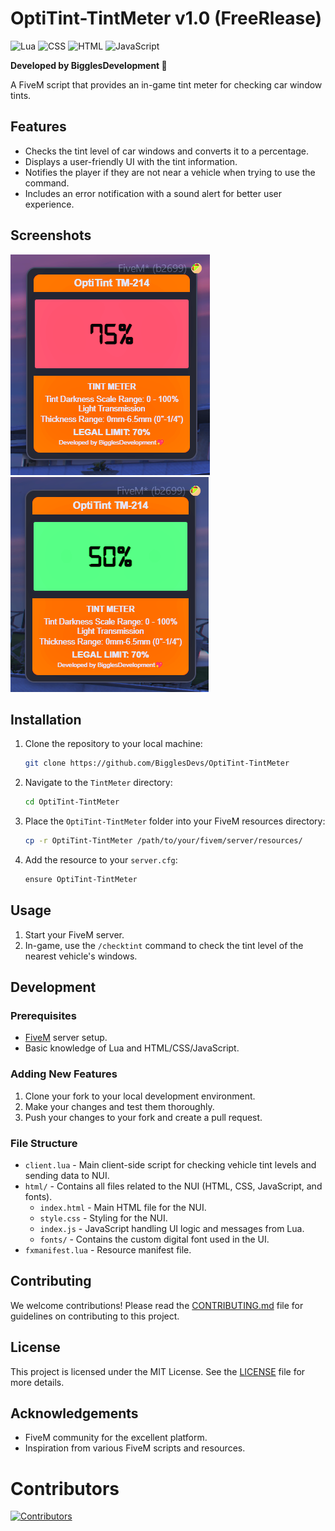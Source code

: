 # OptiTint-TintMeter  v1.0 (FreeRlease) 
![Lua](https://img.shields.io/badge/lua-2C2D72?style=for-the-badge&logo=lua&logoColor=white)
![CSS](https://img.shields.io/badge/css-1572B6?style=for-the-badge&logo=css3&logoColor=white)
![HTML](https://img.shields.io/badge/html-E34F26?style=for-the-badge&logo=html5&logoColor=white)
![JavaScript](https://img.shields.io/badge/javascript-F7DF1E?style=for-the-badge&logo=javascript&logoColor=black)


**Developed by BigglesDevelopment 💖**

A FiveM script that provides an in-game tint meter for checking car window tints.

## Features

- Checks the tint level of car windows and converts it to a percentage.
- Displays a user-friendly UI with the tint information.
- Notifies the player if they are not near a vehicle when trying to use the command.
- Includes an error notification with a sound alert for better user experience.

## Screenshots

![UI](/screenshots/Screenshot%202024-06-03%20201416.png)
![UI](/screenshots/Screenshot%202024-06-03%20201454.png)

## Installation

1. Clone the repository to your local machine:
    ```sh
    git clone https://github.com/BigglesDevs/OptiTint-TintMeter
    ```

2. Navigate to the `TintMeter` directory:
    ```sh
    cd OptiTint-TintMeter
    ```

3. Place the `OptiTint-TintMeter` folder into your FiveM resources directory:
    ```sh
    cp -r OptiTint-TintMeter /path/to/your/fivem/server/resources/
    ```

4. Add the resource to your `server.cfg`:
    ```sh
    ensure OptiTint-TintMeter
    ```

## Usage

1. Start your FiveM server.
2. In-game, use the `/checktint` command to check the tint level of the nearest vehicle's windows.

## Development

### Prerequisites

- [FiveM](https://fivem.net/) server setup.
- Basic knowledge of Lua and HTML/CSS/JavaScript.

### Adding New Features

1. Clone your fork to your local development environment.
2. Make your changes and test them thoroughly.
3. Push your changes to your fork and create a pull request.

### File Structure

- `client.lua` - Main client-side script for checking vehicle tint levels and sending data to NUI.
- `html/` - Contains all files related to the NUI (HTML, CSS, JavaScript, and fonts).
  - `index.html` - Main HTML file for the NUI.
  - `style.css` - Styling for the NUI.
  - `index.js` - JavaScript handling UI logic and messages from Lua.
  - `fonts/` - Contains the custom digital font used in the UI.
- `fxmanifest.lua` - Resource manifest file.

## Contributing

We welcome contributions! Please read the [CONTRIBUTING.md](path/to/CONTRIBUTING.md) file for guidelines on contributing to this project.

## License

This project is licensed under the MIT License. See the [LICENSE](path/to/LICENSE) file for more details.

## Acknowledgements

- FiveM community for the excellent platform.
- Inspiration from various FiveM scripts and resources.

# Contributors
[![Contributors](https://contrib.rocks/image?repo=BigglesDevs/OptiTint-TintMeter)](https://github.com/yourusername/yourrepository/graphs/contributors)
